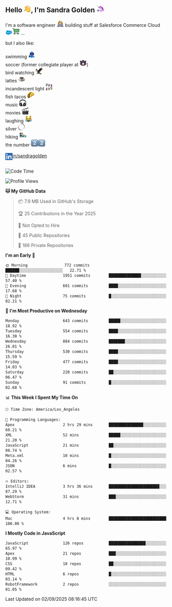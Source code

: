 ## Hello <img src="./static/emoji/wave.png" width="22" />, I'm Sandra Golden <img src="./static/emoji/unicorn-face.png" width="22" />

I'm a software engineer <img src="./static/emoji/female-technologist.png" width="22" /> building stuff at Salesforce Commerce Cloud <img src="./static/emoji/salesforce.png" width="22" /><img src="./static/emoji/commerce-cloud.png" width="22" />&nbsp;...

but I also like:<br/><br/>
swimming <img alt="swimming" src="./static/emoji/keep-swimming.png" width="22" /><br/>
soccer  (former collegiate player at <img src="./static/emoji/auburn.png" width="22" />)<br/>
bird watching <img src="./static/emoji/eagle.png" width="22" /><br/>
lattes <img src="./static/emoji/coffee.png" width="22" /><br/>
incandescent light <img src="./static/emoji/lights.png" width="22" /><br/>
fish tacos <img src="./static/emoji/taco.png" width="22" /><br/>
music <img src="./static/emoji/headphones.png" width="22" /><br/>
movies <img src="./static/emoji/movie-clapper.png" width="22" /><br/>
laughing <img src="./static/emoji/joy-cat.png" width="22" /><br/>
silver <img src="./static/emoji/silver-hoop.png" width="22" /><br/>
hiking <img src="./static/emoji/hiker.png" width="22" /><br/>
the number <img src="./static/emoji/two.png" width="22" /><img src="./static/emoji/two.png" width="22" />
<br/><br/>
<img align="left" alt="Sandra Golden | LinkedIn" width="22px" src="./static/emoji/linkedin.png" /> <a href="https://www.linkedin.com/in/sandragolden/">in/sandragolden</a>
<br/><br/>
<!--START_SECTION:waka-->
![Code Time](http://img.shields.io/badge/Code%20Time-889%20hrs%2057%20mins-blue)

![Profile Views](http://img.shields.io/badge/Profile%20Views-0-blue)

**🐱 My GitHub Data** 

> 📦 7.9 MB Used in GitHub's Storage 
 > 
> 🏆 25 Contributions in the Year 2025
 > 
> 🚫 Not Opted to Hire
 > 
> 📜 45 Public Repositories 
 > 
> 🔑 186 Private Repositories 
 > 
**I'm an Early 🐤** 

```text
🌞 Morning                772 commits         ██████░░░░░░░░░░░░░░░░░░░   22.71 % 
🌆 Daytime                1951 commits        ██████████████░░░░░░░░░░░   57.40 % 
🌃 Evening                601 commits         ████░░░░░░░░░░░░░░░░░░░░░   17.68 % 
🌙 Night                  75 commits          █░░░░░░░░░░░░░░░░░░░░░░░░   02.21 % 
```
📅 **I'm Most Productive on Wednesday** 

```text
Monday                   643 commits         █████░░░░░░░░░░░░░░░░░░░░   18.92 % 
Tuesday                  554 commits         ████░░░░░░░░░░░░░░░░░░░░░   16.30 % 
Wednesday                884 commits         ███████░░░░░░░░░░░░░░░░░░   26.01 % 
Thursday                 530 commits         ████░░░░░░░░░░░░░░░░░░░░░   15.59 % 
Friday                   477 commits         ████░░░░░░░░░░░░░░░░░░░░░   14.03 % 
Saturday                 220 commits         ██░░░░░░░░░░░░░░░░░░░░░░░   06.47 % 
Sunday                   91 commits          █░░░░░░░░░░░░░░░░░░░░░░░░   02.68 % 
```


📊 **This Week I Spent My Time On** 

```text
🕑︎ Time Zone: America/Los_Angeles

💬 Programming Languages: 
Apex                     2 hrs 29 mins       ███████████████░░░░░░░░░░   60.21 % 
XML                      52 mins             █████░░░░░░░░░░░░░░░░░░░░   21.20 % 
JavaScript               21 mins             ██░░░░░░░░░░░░░░░░░░░░░░░   08.74 % 
Meta.xml                 10 mins             █░░░░░░░░░░░░░░░░░░░░░░░░   04.26 % 
JSON                     6 mins              █░░░░░░░░░░░░░░░░░░░░░░░░   02.57 % 

🔥 Editors: 
IntelliJ IDEA            3 hrs 36 mins       ██████████████████████░░░   87.29 % 
WebStorm                 31 mins             ███░░░░░░░░░░░░░░░░░░░░░░   12.71 % 

💻 Operating System: 
Mac                      4 hrs 8 mins        █████████████████████████   100.00 % 
```

**I Mostly Code in JavaScript** 

```text
JavaScript               126 repos           ████████████████░░░░░░░░░   65.97 % 
Apex                     21 repos            ███░░░░░░░░░░░░░░░░░░░░░░   10.99 % 
CSS                      18 repos            ██░░░░░░░░░░░░░░░░░░░░░░░   09.42 % 
HTML                     6 repos             █░░░░░░░░░░░░░░░░░░░░░░░░   03.14 % 
RobotFramework           2 repos             ░░░░░░░░░░░░░░░░░░░░░░░░░   01.05 % 
```




 Last Updated on 02/09/2025 08:16:45 UTC
<!--END_SECTION:waka-->
